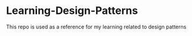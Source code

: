 # Learning-Design-Patterns
This repo is used as a reference for my learning related to design patterns
